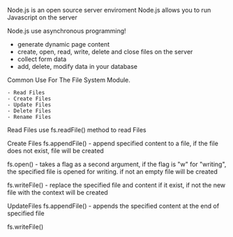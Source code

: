 Node.js is an open source server enviroment
Node.js allows you to run Javascript on the server

Node.js use asynchronous programming!
  - generate dynamic page content
  - create, open, read, write, delete and close files on the server
  - collect form data
  - add, delete, modify data in your database

Common Use For The File System Module.

    - Read Files
    - Create Files
    - Update Files
    - Delete Files
    - Rename Files

Read Files use fs.readFile() method to read Files

Create Files
  fs.appendFile() - append specified content to a file, if the file does not exist, file will be created
  
  fs.open() - takes a flag as a second argument, if the flag is "w" for "writing", the specified file is opened for writing. if not an empty file will be created
  
  fs.writeFile() - replace the specified file and content if it exist, if not the new file with the context will be created

UpdateFiles
  fs.appendFile() - appends the specified content at the end of specified file
  
  fs.writeFile()
